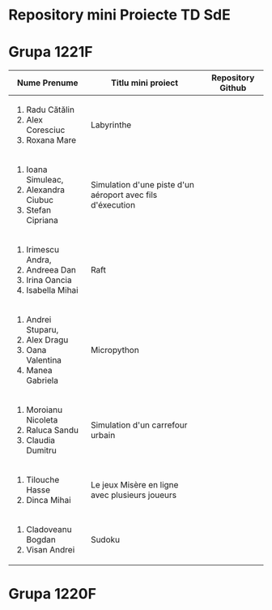 Repository mini Proiecte TD SdE
=====
Grupa 1221F
===========

| Nume Prenume | Titlu mini proiect | Repository Github | 
|--------------|--------------------|-------------------|
|<ol><li>Radu Cătălin</li><li>Alex Coresciuc </li><li>Roxana Mare</ol> | Labyrinthe | |
|<ol><li>Ioana Simuleac, </li><li>Alexandra Ciubuc</li><li>Stefan Cipriana</ol>| Simulation d'une piste d'un aéroport avec fils d'éxecution| |
|<ol><li>Irimescu Andra, </li><li>Andreea Dan</li><li>Irina Oancia</li><li>Isabella Mihai </li></ol> |Raft
|<ol><li>Andrei Stuparu, </li><li>Alex Dragu</li><li>Oana Valentina </li><li>Manea Gabriela</ol>|Micropython|
|<ol><li>Moroianu Nicoleta</li><li>Raluca Sandu </li><li>Claudia Dumitru </li></ol>|Simulation d'un carrefour urbain|
|<ol><li>Tilouche Hasse</li><li>Dinca Mihai </li></ol>|Le jeux Misère en ligne avec plusieurs joueurs|
|<ol><li>Cladoveanu Bogdan</li><li>Visan Andrei</li></ol>|Sudoku|


Grupa 1220F
===========
